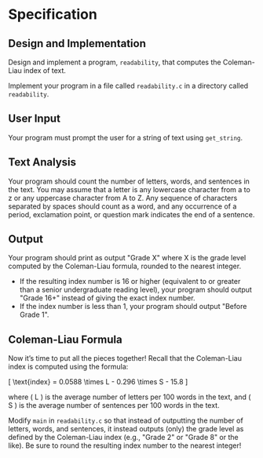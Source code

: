# Specification

## Design and Implementation

Design and implement a program, `readability`, that computes the Coleman-Liau index of text.

Implement your program in a file called `readability.c` in a directory called `readability`.

## User Input

Your program must prompt the user for a string of text using `get_string`.

## Text Analysis

Your program should count the number of letters, words, and sentences in the text. You may assume that a letter is any lowercase character from a to z or any uppercase character from A to Z. Any sequence of characters separated by spaces should count as a word, and any occurrence of a period, exclamation point, or question mark indicates the end of a sentence.

## Output

Your program should print as output "Grade X" where X is the grade level computed by the Coleman-Liau formula, rounded to the nearest integer.

-   If the resulting index number is 16 or higher (equivalent to or greater than a senior undergraduate reading level), your program should output "Grade 16+" instead of giving the exact index number.
-   If the index number is less than 1, your program should output "Before Grade 1".

## Coleman-Liau Formula

Now it’s time to put all the pieces together! Recall that the Coleman-Liau index is computed using the formula:

\[ \text{index} = 0.0588 \times L - 0.296 \times S - 15.8 \]

where \( L \) is the average number of letters per 100 words in the text, and \( S \) is the average number of sentences per 100 words in the text.

Modify `main` in `readability.c` so that instead of outputting the number of letters, words, and sentences, it instead outputs (only) the grade level as defined by the Coleman-Liau index (e.g., "Grade 2" or "Grade 8" or the like). Be sure to round the resulting index number to the nearest integer!
